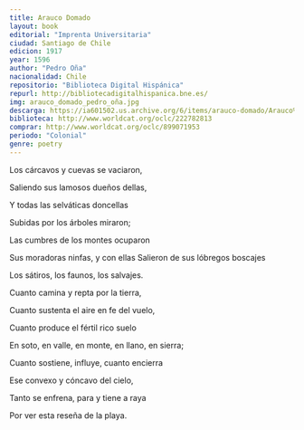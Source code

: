 ```yaml
---
title: Arauco Domado
layout: book
editorial: "Imprenta Universitaria"
ciudad: Santiago de Chile
edicion: 1917
year: 1596
author: "Pedro Oña"
nacionalidad: Chile
repositorio: "Biblioteca Digital Hispánica"
repurl: http://bibliotecadigitalhispanica.bne.es/
img: arauco_domado_pedro_oña.jpg
descarga: https://ia601502.us.archive.org/6/items/arauco-domado/Arauco%20domado.pdf
biblioteca: http://www.worldcat.org/oclc/222782813
comprar: http://www.worldcat.org/oclc/899071953
periodo: "Colonial"
genre: poetry
---
```

 

Los cárcavos y cuevas se vaciaron,
 
Saliendo sus lamosos dueños dellas,
 
Y todas las selváticas doncellas
 
Subidas por los árboles miraron;
 
Las cumbres de los montes ocuparon
 
Sus moradoras ninfas, y con ellas
Salieron de sus lóbregos boscajes
 
Los sátiros, los faunos, los salvajes.
 
Cuanto camina y repta por la tierra, 
 
Cuanto sustenta el aire en fe del vuelo,
 
Cuanto produce el fértil rico suelo
 
En soto, en valle, en monte, en llano, en sierra;
 
Cuanto sostiene, influye, cuanto encierra
 
Ese convexo y cóncavo del cielo,
 
Tanto se enfrena, para y tiene a raya
 
Por ver esta reseña de la playa.
